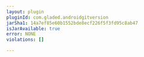 ```yaml
---
layout: plugin
pluginId: com.gladed.androidgitversion
jarSha1: 14a7ef85e60b1552bde8ecf226f5f3fd95c8ab47
isJarAvailable: true
error: NONE
violations: []

---
```

